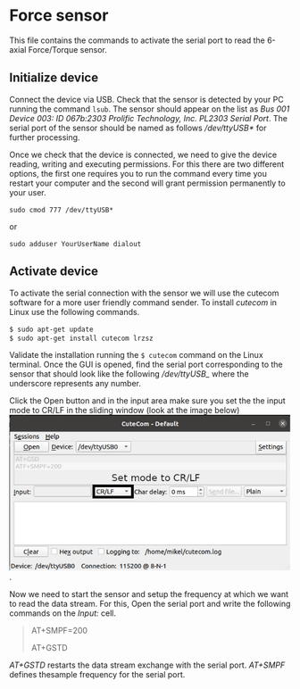 # Force sensor

This file contains the commands to activate the serial port to read the 6-axial Force/Torque sensor.

## Initialize device

Connect the device via USB. Check that the sensor is detected by your PC running the command `lsub`. The sensor should appear on the list as *Bus 001 Device 003: ID 067b:2303 Prolific Technology, Inc. PL2303 Serial Port*. The serial port of the sensor should be named as follows */dev/ttyUSB\** for further processing.

Once we check that the device is connected, we need to give the device reading, writing and executing permissions. For this there are two different options, the first one requires you to run the command every time you restart your computer and the second will grant permission permanently to your user.

```
sudo cmod 777 /dev/ttyUSB*
```

or 

```
sudo adduser YourUserName dialout
```

## Activate device

To activate the serial connection with the sensor we will use the cutecom software for a more user friendly command sender. To install *cutecom* in Linux use the following commands.

```
$ sudo apt-get update
$ sudo apt-get install cutecom lrzsz
```

Validate the installation running the `$ cutecom` command on the Linux terminal. Once the GUI is opened, find the serial port corresponding to the sensor that should look like the following */dev/ttyUSB_* where the underscore represents any number.

Click the Open button and in the input area make sure you set the the input mode to CR/LF in the sliding window (look at the image below) ![cutecome](imgs/cutecom.png). 

Now we need to start the sensor and setup the frequency at which we want to read the data stream. For this, Open the serial port and write the following commands on the *Input:* cell.

> AT+SMPF=200 
> 
> AT+GSTD

*AT+GSTD* restarts the data stream exchange with the serial port. *AT+SMPF* defines thesample frequency for the serial port.
